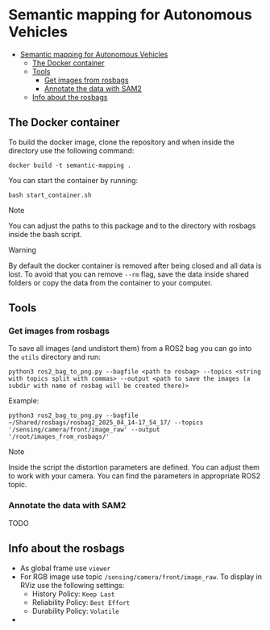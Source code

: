 # Semantic mapping for Autonomous Vehicles

- [Semantic mapping for Autonomous Vehicles](#semantic-mapping-for-autonomous-vehicles)
  - [The Docker container](#the-docker-container)
  - [Tools](#tools)
    - [Get images from rosbags](#get-images-from-rosbags)
    - [Annotate the data with SAM2](#annotate-the-data-with-sam2)
  - [Info about the rosbags](#info-about-the-rosbags)

## The Docker container

To build the docker image, clone the repository and when inside the directory use the following command:
```
docker build -t semantic-mapping .
```

You can start the container by running:
```
bash start_container.sh
```
>[!NOTE]
>You can adjust the paths to this package and to the directory with rosbags inside the bash script.

>[!WARNING]
>By default the docker container is removed after being closed and all data is lost. To avoid that you can remove `--rm` flag, save the data inside shared folders or copy the data from the container to your computer.

## Tools

### Get images from rosbags

To save all images (and undistort them) from a ROS2 bag you can go into the `utils` directory and run:

```
python3 ros2_bag_to_png.py --bagfile <path to rosbag> --topics <string with topics split with commas> --output <path to save the images (a subdir with name of rosbag will be created there)>
```

Example:
```
python3 ros2_bag_to_png.py --bagfile ~/Shared/rosbags/rosbag2_2025_04_14-17_54_17/ --topics '/sensing/camera/front/image_raw' --output '/root/images_from_rosbags/'
```

>[!NOTE]
>Inside the script the distortion parameters are defined. You can adjust them to work with your camera. You can find the parameters in appropriate ROS2 topic.

### Annotate the data with SAM2

TODO

## Info about the rosbags

- As global frame use `viewer`
- For RGB image use topic `/sensing/camera/front/image_raw`. To display in RViz use the following settings:
  - History Policy: `Keep Last`
  - Reliability Policy: `Best Effort`
  - Durability Policy: `Volatile`
- 